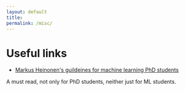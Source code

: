 ```yaml
---
layout: default
title: 
permalink: /misc/
---
```

# Useful links

- [Markus Heinonen's guildeines for machine learning PhD students](https://markusheinonen.github.io/advice.html)

A must read, not only for PhD students, neither just for ML students.
